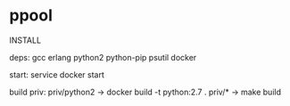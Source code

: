 # ppool

INSTALL

deps:
  gcc
  erlang
  python2
  python-pip
    psutil
  docker
  

start:
  service docker start

build priv:
  priv/python2  -> docker build -t python:2.7 .
  priv/*  -> make build
